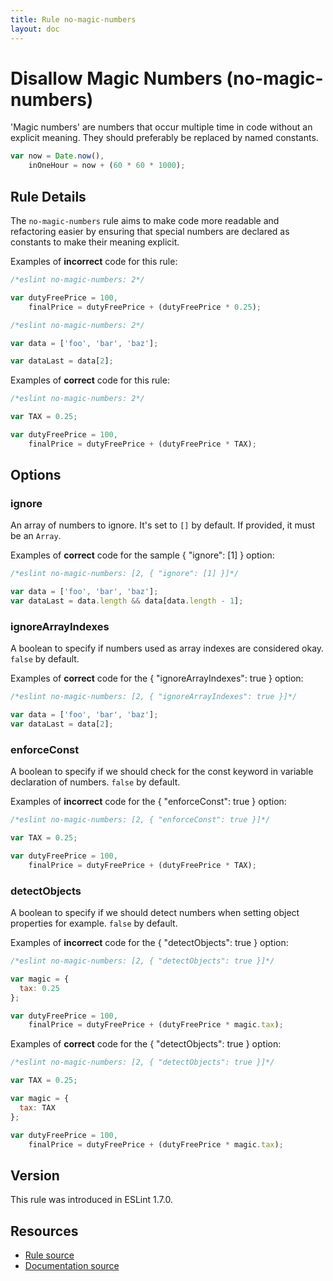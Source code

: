 ```yaml
---
title: Rule no-magic-numbers
layout: doc
---
```

<!-- Note: No pull requests accepted for this file. See README.md in the root directory for details. -->

# Disallow Magic Numbers (no-magic-numbers)

'Magic numbers' are numbers that occur multiple time in code without an explicit meaning.
They should preferably be replaced by named constants.

```js
var now = Date.now(),
    inOneHour = now + (60 * 60 * 1000);
```

## Rule Details

The `no-magic-numbers` rule aims to make code more readable and refactoring easier by ensuring that special numbers
are declared as constants to make their meaning explicit.

Examples of **incorrect** code for this rule:

```js
/*eslint no-magic-numbers: 2*/

var dutyFreePrice = 100,
    finalPrice = dutyFreePrice + (dutyFreePrice * 0.25);
```

```js
/*eslint no-magic-numbers: 2*/

var data = ['foo', 'bar', 'baz'];

var dataLast = data[2];
```

Examples of **correct** code for this rule:

```js
/*eslint no-magic-numbers: 2*/

var TAX = 0.25;

var dutyFreePrice = 100,
    finalPrice = dutyFreePrice + (dutyFreePrice * TAX);
```

## Options

### ignore

An array of numbers to ignore. It's set to `[]` by default.
If provided, it must be an `Array`.

Examples of **correct** code for the sample { "ignore": [1] } option:

```js
/*eslint no-magic-numbers: [2, { "ignore": [1] }]*/

var data = ['foo', 'bar', 'baz'];
var dataLast = data.length && data[data.length - 1];
```

### ignoreArrayIndexes

A boolean to specify if numbers used as array indexes are considered okay. `false` by default.

Examples of **correct** code for the { "ignoreArrayIndexes": true } option:

```js
/*eslint no-magic-numbers: [2, { "ignoreArrayIndexes": true }]*/

var data = ['foo', 'bar', 'baz'];
var dataLast = data[2];
```

### enforceConst

A boolean to specify if we should check for the const keyword in variable declaration of numbers. `false` by default.

Examples of **incorrect** code for the { "enforceConst": true } option:

```js
/*eslint no-magic-numbers: [2, { "enforceConst": true }]*/

var TAX = 0.25;

var dutyFreePrice = 100,
    finalPrice = dutyFreePrice + (dutyFreePrice * TAX);
```

### detectObjects

A boolean to specify if we should detect numbers when setting object properties for example. `false` by default.

Examples of **incorrect** code for the { "detectObjects": true } option:

```js
/*eslint no-magic-numbers: [2, { "detectObjects": true }]*/

var magic = {
  tax: 0.25
};

var dutyFreePrice = 100,
    finalPrice = dutyFreePrice + (dutyFreePrice * magic.tax);
```

Examples of **correct** code for the { "detectObjects": true } option:

```js
/*eslint no-magic-numbers: [2, { "detectObjects": true }]*/

var TAX = 0.25;

var magic = {
  tax: TAX
};

var dutyFreePrice = 100,
    finalPrice = dutyFreePrice + (dutyFreePrice * magic.tax);
```

## Version

This rule was introduced in ESLint 1.7.0.

## Resources

* [Rule source](https://github.com/eslint/eslint/tree/master/lib/rules/no-magic-numbers.js)
* [Documentation source](https://github.com/eslint/eslint/tree/master/docs/rules/no-magic-numbers.md)
